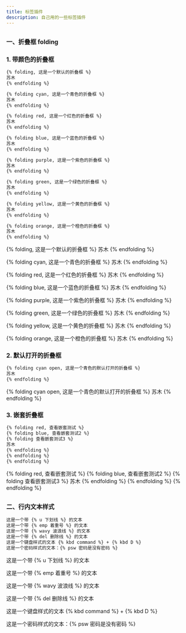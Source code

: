 ```yaml
---
title: 标签插件
description: 自己用的一些标签插件
---
```


## <font size=3>一、折叠框 folding</font>

### <font size=3>1. 带颜色的折叠框</font>

```markdown
{% folding, 这是一个默认的折叠框 %}
苏木
{% endfolding %}

{% folding cyan, 这是一个青色的折叠框 %}
苏木
{% endfolding %}

{% folding red, 这是一个红色的折叠框 %}
苏木
{% endfolding %}

{% folding blue, 这是一个蓝色的折叠框 %}
苏木
{% endfolding %}

{% folding purple, 这是一个紫色的折叠框 %}
苏木
{% endfolding %}

{% folding green, 这是一个绿色的折叠框 %}
苏木
{% endfolding %}

{% folding yellow, 这是一个黄色的折叠框 %}
苏木
{% endfolding %}

{% folding orange, 这是一个橙色的折叠框 %}
苏木
{% endfolding %}
```

{% folding, 这是一个默认的折叠框 %}
苏木
{% endfolding %}

{% folding cyan, 这是一个青色的折叠框 %}
苏木
{% endfolding %}

{% folding red, 这是一个红色的折叠框 %}
苏木
{% endfolding %}


{% folding blue, 这是一个蓝色的折叠框 %}
苏木
{% endfolding %}


{% folding purple, 这是一个紫色的折叠框 %}
苏木
{% endfolding %}


{% folding green, 这是一个绿色的折叠框 %}
苏木
{% endfolding %}


{% folding yellow, 这是一个黄色的折叠框 %}
苏木
{% endfolding %}

{% folding orange, 这是一个橙色的折叠框 %}
苏木
{% endfolding %}

### <font size=3>2. 默认打开的折叠框</font>

```markdown
{% folding cyan open, 这是一个青色的默认打开的折叠框 %}
苏木
{% endfolding %}
```

{% folding cyan open, 这是一个青色的默认打开的折叠框 %}
苏木
{% endfolding %}

### <font size=3>3. 嵌套折叠框</font>

```markdown
{% folding red, 查看嵌套测试 %}
{% folding blue, 查看嵌套测试2 %}
{% folding 查看嵌套测试3 %}
苏木
{% endfolding %}
{% endfolding %}
{% endfolding %}
```

{% folding red, 查看嵌套测试 %}
{% folding blue, 查看嵌套测试2 %}
{% folding 查看嵌套测试3 %}
苏木
{% endfolding %}
{% endfolding %}
{% endfolding %}

## <font size=3>二、行内文本样式</font>

```markdown
这是一个带 {% u 下划线 %} 的文本
这是一个带 {% emp 着重号 %} 的文本
这是一个带 {% wavy 波浪线 %} 的文本
这是一个带 {% del 删除线 %} 的文本
这是一个键盘样式的文本 {% kbd command %} + {% kbd D %}
这是一个密码样式的文本：{% psw 密码是没有密码 %}
```

这是一个带 {% u 下划线 %} 的文本

这是一个带 {% emp 着重号 %} 的文本

这是一个带 {% wavy 波浪线 %} 的文本

这是一个带 {% del 删除线 %} 的文本

这是一个键盘样式的文本 {% kbd command %} + {% kbd D %}

这是一个密码样式的文本：{% psw 密码是没有密码 %}

